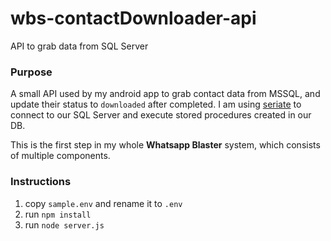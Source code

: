 # wbs-contactDownloader-api
API to grab data from SQL Server

### Purpose
A small API used by my android app to grab contact data from MSSQL, and update their status to `downloaded` after completed.
I am using [seriate](https://github.com/LeanKit-Labs/seriate) to connect to our SQL Server and execute stored procedures created in our DB.

This is the first step in my whole **Whatsapp Blaster** system, which consists of multiple components.

### Instructions
1.  copy `sample.env` and rename it to `.env`
1.  run `npm install`
1.  run `node server.js`
